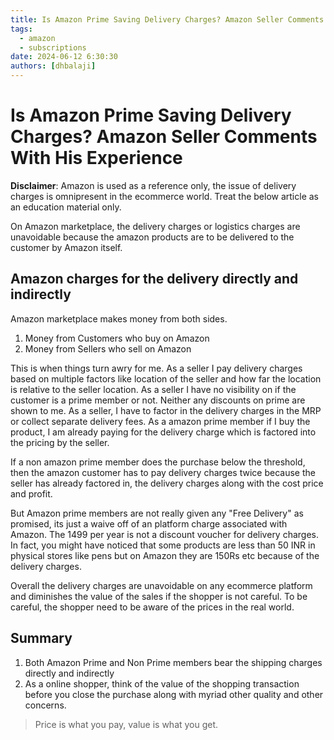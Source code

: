```yaml
---
title: Is Amazon Prime Saving Delivery Charges? Amazon Seller Comments with inside details.
tags:
  - amazon
  - subscriptions
date: 2024-06-12 6:30:30
authors: [dhbalaji]
---
```


# Is Amazon Prime Saving Delivery Charges? Amazon Seller Comments With His Experience

**Disclaimer**: Amazon is used as a reference only, the issue of delivery charges is omnipresent in the ecommerce world. Treat the below article as an education material only.

On Amazon marketplace, the delivery charges or logistics charges are unavoidable because the amazon products are to be delivered to the customer by Amazon itself. 

## Amazon charges for the delivery directly and indirectly 

Amazon marketplace makes money from both sides. 

1. Money from Customers who buy on Amazon
2. Money from Sellers who sell on Amazon

This is when things turn awry for me. As a seller I pay delivery charges based on multiple factors like location of the seller and how far the location is relative to the seller location. As a seller I have no visibility on if the customer is a prime member or not. Neither any discounts on prime are shown to me. As a seller, I have to factor in the delivery charges in the MRP or collect separate delivery fees. As a amazon prime member if I buy the product, I am already paying for the delivery charge which is factored into the pricing by the seller. 

If a non amazon prime member does the purchase below the threshold, then the amazon customer has to pay delivery charges twice because the seller has already factored in, the delivery charges along with the cost price and profit.

But Amazon prime members are not really given any "Free Delivery" as promised, its just a waive off of an platform charge associated with Amazon. The 1499 per year is not a discount voucher for delivery charges. In fact, you might have noticed that some products are less than 50 INR in physical stores like pens but on Amazon they are 150Rs etc because of the delivery charges.

Overall the delivery charges are unavoidable on any ecommerce platform and diminishes the value of the sales if the shopper is not careful. To be careful, the shopper need to be aware of the prices in the real world.

## Summary

1. Both Amazon Prime and Non Prime members bear the shipping charges directly and indirectly
2. As a online shopper, think of the value of the shopping transaction before you close the purchase along with myriad other quality and other concerns.

> Price is what you pay, value is what you get.
